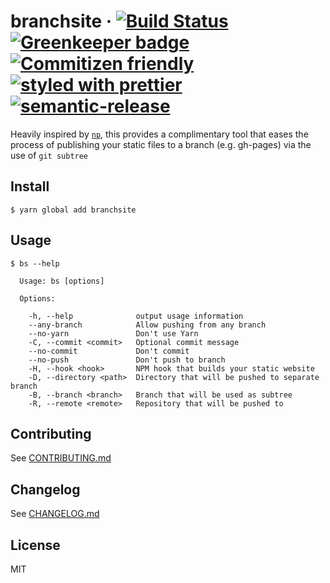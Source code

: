# branchsite &middot; [![Build Status](https://travis-ci.org/enriquecaballero/branchsite.svg?branch=master)](https://travis-ci.org/enriquecaballero/branchsite)  [![Greenkeeper badge](https://badges.greenkeeper.io/enriquecaballero/branchsite.svg)](https://greenkeeper.io/) [![Commitizen friendly](https://img.shields.io/badge/commitizen-friendly-brightgreen.svg)](http://commitizen.github.io/cz-cli/) [![styled with prettier](https://img.shields.io/badge/styled_with-prettier-ff69b4.svg)](https://github.com/prettier/prettier) [![semantic-release](https://img.shields.io/badge/%20%20%F0%9F%93%A6%F0%9F%9A%80-semantic--release-e10079.svg)](https://github.com/semantic-release/semantic-release)

Heavily inspired by [`np`](https://github.com/sindresorhus/np), this provides a complimentary tool that eases the process of publishing your static files to a branch (e.g. gh-pages) via the use of `git subtree`

## Install
```
$ yarn global add branchsite
```

## Usage
```
$ bs --help

  Usage: bs [options]

  Options:

    -h, --help              output usage information
    --any-branch            Allow pushing from any branch
    --no-yarn               Don't use Yarn
    -C, --commit <commit>   Optional commit message
    --no-commit             Don't commit
    --no-push               Don't push to branch
    -H, --hook <hook>       NPM hook that builds your static website
    -D, --directory <path>  Directory that will be pushed to separate branch
    -B, --branch <branch>   Branch that will be used as subtree
    -R, --remote <remote>   Repository that will be pushed to
```

## Contributing

See [CONTRIBUTING.md](CONTRIBUTING.md)

## Changelog

See [CHANGELOG.md](CHANGELOG.md)

## License

MIT
